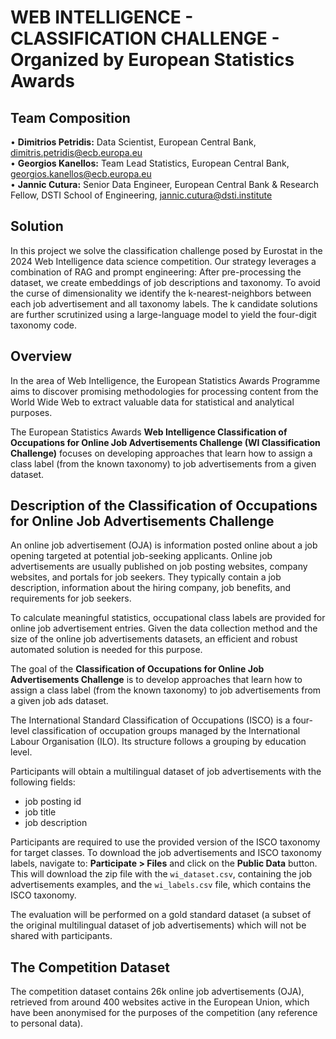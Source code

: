 # WEB INTELLIGENCE - CLASSIFICATION CHALLENGE - Organized by European Statistics Awards

## Team Composition
•	**Dimitrios Petridis:** Data Scientist, European Central Bank, dimitris.petridis@ecb.europa.eu <br>
•	**Georgios Kanellos:** Team Lead Statistics, European Central Bank, georgios.kanellos@ecb.europa.eu <br>
•	**Jannic Cutura:** Senior Data Engineer, European Central Bank & Research Fellow, DSTI School of Engineering, jannic.cutura@dsti.institute

## Solution

In this project we solve the classification challenge posed by Eurostat in the 2024 Web Intelligence data science competition. Our strategy leverages a combination of RAG and prompt engineering: After pre-processing the dataset, we create embeddings of job descriptions and taxonomy. To avoid the curse of dimensionality we identify the k-nearest-neighbors between each job advertisement and all taxonomy labels. The k candidate solutions are further scrutinized using a large-language model to yield the four-digit taxonomy code. 

## Overview
In the area of Web Intelligence, the European Statistics Awards Programme aims to discover promising methodologies for processing content from the World Wide Web to extract valuable data for statistical and analytical purposes.

The European Statistics Awards **Web Intelligence Classification of Occupations for Online Job Advertisements Challenge (WI Classification Challenge)** focuses on developing approaches that learn how to assign a class label (from the known taxonomy) to job advertisements from a given dataset.

## Description of the Classification of Occupations for Online Job Advertisements Challenge
An online job advertisement (OJA) is information posted online about a job opening targeted at potential job-seeking applicants. Online job advertisements are usually published on job posting websites, company websites, and portals for job seekers. They typically contain a job description, information about the hiring company, job benefits, and requirements for job seekers.

To calculate meaningful statistics, occupational class labels are provided for online job advertisement entries. Given the data collection method and the size of the online job advertisements datasets, an efficient and robust automated solution is needed for this purpose.

The goal of the **Classification of Occupations for Online Job Advertisements Challenge** is to develop approaches that learn how to assign a class label (from the known taxonomy) to job advertisements from a given job ads dataset.

The International Standard Classification of Occupations (ISCO) is a four-level classification of occupation groups managed by the International Labour Organisation (ILO). Its structure follows a grouping by education level.

Participants will obtain a multilingual dataset of job advertisements with the following fields:
- job posting id
- job title
- job description

Participants are required to use the provided version of the ISCO taxonomy for target classes. To download the job advertisements and ISCO taxonomy labels, navigate to: **Participate > Files** and click on the **Public Data** button. This will download the zip file with the `wi_dataset.csv`, containing the job advertisements examples, and the `wi_labels.csv` file, which contains the ISCO taxonomy.

The evaluation will be performed on a gold standard dataset (a subset of the original multilingual dataset of job advertisements) which will not be shared with participants.

## The Competition Dataset
The competition dataset contains 26k online job advertisements (OJA), retrieved from around 400 websites active in the European Union, which have been anonymised for the purposes of the competition (any reference to personal data).
